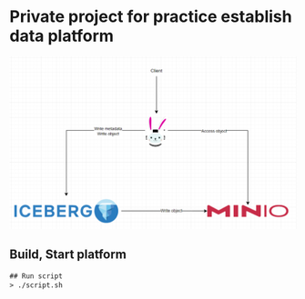 # Private project for practice establish data platform
![alt text](diagram.png)

## Build, Start platform
```
## Run script
> ./script.sh
```